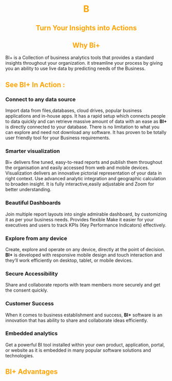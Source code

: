                           
<center><h1> <font color="orange"> B </font> </h1></center>
<center><h2> <font color="orange">Turn Your Insights into Actions </font> </h2></center>

<center><h2> <font color="orange">Why Bi+</font> </h2></center>
 
BI+ is a Collection of business analytics tools that provides a standard insights throughout your organization. it streamline your process by giving you an ability to use live data by predicting needs of the Business.

<h2>  <font color="orange">See BI+ In Action :</font></h2>
  
 ### Connect to any data source
 
Import data from files,databases, cloud drives, popular business applications and in-house apps. It has a rapid setup which connects people to data quickly and can retrieve massive amount of data with an ease as **BI+** is directly connected to your database. There is no limitation to what you can explore and need not download any software. It has proven to be totally user friendly tool for your Business requirements.

### Smarter visualization

Bi+ delivers fine tuned, easy-to-read reports and publish them throughout the organisation and easily accessed from web and mobile devices.  Visualization delivers an innovative pictorial representation of your data in right context. Use advanced analytic integration and geographic calculation to broaden insight. It is fully interactive,easily adjustable and Zoom for better understanding.

### Beautiful Dashboards

Join multiple report layouts into single admirable dashboard, by customizing it as per your business needs. Provides flexible  Make it easier for your executives and users to track KPIs (Key Performance Indicators) effectively.
### Explore from any device

Create, explore and operate on any device, directly at the point of decision. **BI+** is developed with responsive mobile design and touch interaction and they’ll work efficiently on desktop, tablet, or mobile devices.

### Secure Accessibility

 Share and collaborate reports with team members more securely and  get the consent quickly.

### Customer Success

When it comes to business establishment and success, **BI+** software is an innovation that has ability to share and collaborate ideas efficiently.


### Embedded analytics

Get a powerful BI tool installed within your own product, application, portal, or website as it is embedded in many popular software solutions and technologies.

<h2>  <font color="orange">BI+ Advantages</font></h2> 
<!--stackedit_data:
eyJoaXN0b3J5IjpbMTgzOTEzNjg2MV19
-->